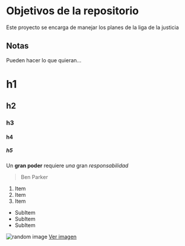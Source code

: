 # Objetivos de la repositorio

Este proyecto se encarga de manejar los planes de la liga de la justicia


## Notas
Pueden hacer lo que quieran...

# h1
## h2
### h3
#### h4
##### h5

Un **gran poder** requiere _una_ gran *responsabilidad*
> Ben Parker

1. Item
2. Item
3. Item
  * SubItem
  * SubItem
  * SubItem
  
  ![random image](https://media1.tenor.com/images/5c406b927ec59a31eb67e3366f3121ef/tenor.gif?itemid=11909469)
  [Ver imagen](https://media1.tenor.com/images/5c406b927ec59a31eb67e3366f3121ef/tenor.gif?itemid=11909469)
